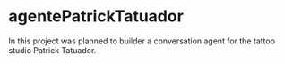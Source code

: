 # agentePatrickTatuador

In this project was planned to builder a conversation agent for the tattoo studio Patrick Tatuador.
